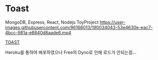 # Toast
MongoDB, Express, React, Nodejs  ToyProject
https://user-images.githubusercontent.com/96166013/190034043-53e4630e-eac7-4bcc-981a-e8840d8aade6.mp4

<a href="https://toast-picker.herokuapp.com/" target="_blanket">TOAST</a>

Heroku를 통하여 배포하였으나 Free의 Dyno로 인해 로드가 안되는점...
